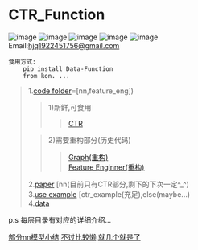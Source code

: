 # CTR_Function

![image](https://img.shields.io/badge/author-TIXhjq-orange)
![image](https://img.shields.io/badge/tensorflow-v2.1-darkgreen)
![image](https://img.shields.io/badge/pandas-v0.25.0-darkgreen)
![image](https://img.shields.io/badge/pypi_package-v0.0.5-lightgrey)
![image](https://img.shields.io/badge/License-Apache_2.0-blue)  
Email:hjq1922451756@gmail.com

    食用方式:
        pip install Data-Function  
        from kon. ...

>1.[code folder](https://github.com/TIXhjq/CTR_Function/tree/master/code)=[nn,feature_eng])
> 
>>1)新鲜,可食用    
>>>[CTR](https://github.com/TIXhjq/CTR_Function/tree/master/kon/model/ctr_model)    
>
>>2)需要重构部分(历史代码)  
>>>[Graph(重构)](https://github.com/TIXhjq/CTR_Function/tree/master/kon/model/embedding)     
>>>[Feature Enginner(重构)](https://github.com/TIXhjq/CTR_Function/tree/master/kon/model/feature_eng)    
>
>2.[paper](https://github.com/TIXhjq/CTR_Function/tree/master/paper) [nn(目前只有CTR部分,剩下的下次一定^_^)    
>3.[use example](https://github.com/TIXhjq/CTR_Function/tree/master/example) [ctr_example(充足),else(maybe...)    
>4.[data](https://github.com/TIXhjq/CTR_Function/tree/master/data)  
  
  p.s 每层目录有对应的详细介绍...
  
  [部分nn模型小结,不过比较懒,就几个就是了](https://zhuanlan.zhihu.com/c_1145034612807028736)  
  